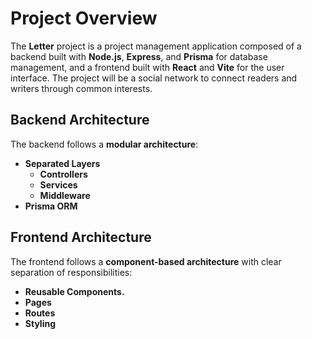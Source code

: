 # Project Overview

The **Letter** project is a project management application composed of a backend built with **Node.js**, **Express**, and **Prisma** for database management, and a frontend built with **React** and **Vite** for the user interface. The project will be a social network to connect readers and writers through common interests.


## Backend Architecture

The backend follows a **modular architecture**:

- **Separated Layers**
  - **Controllers**
  - **Services**
  - **Middleware**
- **Prisma ORM**


## Frontend Architecture

The frontend follows a **component-based architecture** with clear separation of responsibilities:

- **Reusable Components.**
- **Pages**
- **Routes**
- **Styling**

